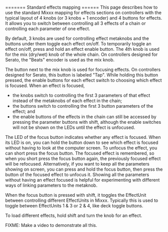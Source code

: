 \======= Standard effects mapping ====== This page describes how to use
the standard Mixxx mapping for effects sections on controllers with the
typical layout of 4 knobs (or 3 knobs + 1 encoder) and 4 buttons for
effects. It allows you to switch between controlling all 3 effects of a
chain or controlling each parameter of one effect.

By default, 3 knobs are used for controlling effect metaknobs and the
buttons under them toggle each effect on/off. To temporarily toggle an
effect on/off, press and hold an effect enable button. The 4th knob is
used for the mix (dry/wet) knob of the whole chain. On controllers
designed for Serato, the "Beats" encoder is used as the mix knob.

The button next to the mix knob is used for focusing effects. On
controllers designed for Serato, this button is labeled "Tap". While
holding this button pressed, the enable buttons for each effect switch
to choosing which effect is focused. When an effect is focused,

  - the knobs switch to controlling the first 3 parameters of that
    effect instead of the metaknobs of each effect in the chain;
  - the buttons switch to controlling the first 3 button parameters of
    the effect; and
  - the enable buttons of the effects in the chain can still be accessed
    by pressing the parameter buttons with shift, although the enable
    switches will not be shown on the LEDs until the effect is
    unfocused.

The LED of the focus button indicates whether any effect is focused.
When its LED is on, you can hold the button down to see which effect is
focused without having to look at the computer screen. To unfocus the
effect, you can short press the focus button. The focused effect is
remembered, so when you short press the focus button again, the
previously focused effect will be refocused. Alternatively, if you want
to keep all the parameters showing on screen, you can press and hold the
focus button, then press the button of the focused effect to unfocus it.
Showing all the parameters without having an effect focused is helpful
for experimenting with different ways of linking parameters to the
metaknob.

When the focus button is pressed with shift, it toggles the EffectUnit
between controlling different EffectUnits in Mixxx. Typically this is
used to toggle between EffectUnits 1 & 3 or 2 & 4, like deck toggle
buttons.

To load different effects, hold shift and turn the knob for an effect.

FIXME: Make a video to demonstrate all this.
